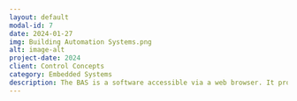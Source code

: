 ```yaml
---
layout: default
modal-id: 7
date: 2024-01-27
img: Building Automation Systems.png
alt: image-alt
project-date: 2024
client: Control Concepts
category: Embedded Systems
description: The BAS is a software accessible via a web browser. It provides building owners with real-time controls over several types of equipment including, but not limited to HVAC, Lighting, Fire/Smoke, Power/Water/Gas Meters, Security, and more.
---
```

